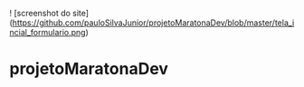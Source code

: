 ! [screenshot do site] (https://github.com/pauloSilvaJunior/projetoMaratonaDev/blob/master/tela_incial_formulario.png)

# projetoMaratonaDev
